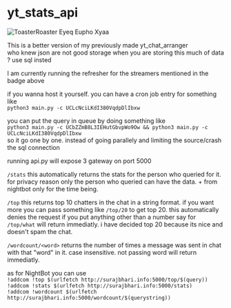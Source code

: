 # yt_stats_api
![ToasterRoaster Eyeq Eupho Xyaa](https://cronitor.io/badges/2AOCSO/production/1I2dyvqRJwTPnHEX-cdldqeYGZA.svg)

This is a better version of my previously made yt_chat_arranger </br>
who knew json are not good storage when you are storing this much of data ? 
use sql insted

I am currently running the refresher for the streamers mentioned in the badge above

if you wanna host it yourself. you can 
have a cron job entry for something like </br>
`python3 main.py -c UCLcNciLKdI380VqdpDlIbxw` </br>


you can put the query in queue by doing something like</br> `python3 main.py -c UCbZZmB8L3IEHutGbvpWo9Ow && python3 main.py -c UCLcNciLKdI380VqdpDlIbxw` </br>
so it go one by one. instead of going parallely and limiting the source/crash the sql connection

running api.py will expose 3 gateway on port 5000 </br>


`/stats` this automatically returns the stats for the person who queried for it. for privacy reason only the person who queried can have the data. + from nightbot only for the time being. 

`/top` this returns top 10 chatters in the chat in a string format. if you want more you can pass something like `/top/20` to get top 20. this automatically denies the request if you put anything other than a number say for `/top/what` will return immediatly. i have decided top 20 because its nice and doesn't spam the chat. 

`/wordcount/<word>` returns the number of times a message was sent in chat with that "word" in it. case insensitive. not passing word will return immediatly.

as for NightBot 
you can use </br>
`!addcom !top $(urlfetch http://surajbhari.info:5000/top/$(query))` </br>
`!addcom !stats $(urlfetch http://surajbhari.info:5000/stats)` </br>
`!addcom !wordcount $(urlfetch http://surajbhari.info:5000/wordcount/$(querystring))` </br>
